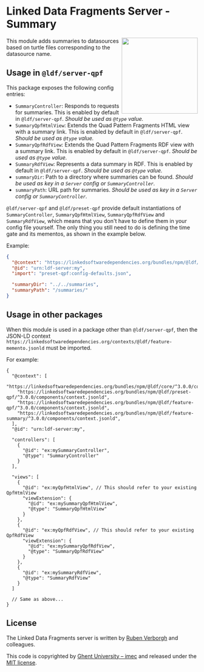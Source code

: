 # Linked Data Fragments Server - Summary
<img src="http://linkeddatafragments.org/images/logo.svg" width="200" align="right" alt="" />

This module adds summaries to datasources based on turtle files corresponding to the datasource name.

## Usage in `@ldf/server-qpf`

This package exposes the following config entries:
* `SummaryController`: Responds to requests for summaries. This is enabled by default in `@ldf/server-qpf`. _Should be used as `@type` value._
* `SummaryQpfHtmlView`: Extends the Quad Pattern Fragments HTML view with a summary link. This is enabled by default in `@ldf/server-qpf`. _Should be used as `@type` value._
* `SummaryQpfRdfView`: Extends the Quad Pattern Fragments RDF view with a summary link. This is enabled by default in `@ldf/server-qpf`. _Should be used as `@type` value._
* `SummaryRdfView`: Represents a data summary in RDF. This is enabled by default in `@ldf/server-qpf`. _Should be used as `@type` value._
* `summaryDir`: Path to a directory where summaries can be found. _Should be used as key in a `Server` config or `SummaryController`._
* `summaryPath`: URL path for summaries. _Should be used as key in a `Server` config or `SummaryController`._

`@ldf/server-qpf` and `@ldf/preset-qpf` provide default instantiations of `SummaryController`, `SummaryQpfHtmlView`, `SummaryQpfRdfView` and `SummaryRdfView`,
which means that you don't have to define them in your config file yourself.
The only thing you still need to do is defining the time gate and its mementos, as shown in the example below.

Example:
```json
{
  "@context": "https://linkedsoftwaredependencies.org/bundles/npm/@ldf/server-qpf/^3.0.0/components/context.jsonld",
  "@id": "urn:ldf-server:my",
  "import": "preset-qpf:config-defaults.json",

  "summaryDir": "../../summaries",
  "summaryPath": "/summaries/"
}

```

## Usage in other packages

When this module is used in a package other than `@ldf/server-qpf`,
then the JSON-LD context `https://linkedsoftwaredependencies.org/contexts/@ldf/feature-memento.jsonld` must be imported.

For example:
```
{
  "@context": [
    "https://linkedsoftwaredependencies.org/bundles/npm/@ldf/core/^3.0.0/components/context.jsonld",
    "https://linkedsoftwaredependencies.org/bundles/npm/@ldf/preset-qpf/^3.0.0/components/context.jsonld",
    "https://linkedsoftwaredependencies.org/bundles/npm/@ldf/feature-qpf/^3.0.0/components/context.jsonld",
    "https://linkedsoftwaredependencies.org/bundles/npm/@ldf/feature-summary/^3.0.0/components/context.jsonld",
  ],
  "@id": "urn:ldf-server:my",

  "controllers": [
    {
      "@id": "ex:mySummaryController",
      "@type": "SummaryController"
    }
  ],

  "views": [
    {
      "@id": "ex:myQpfHtmlView", // This should refer to your existing QpfHtmlView
      "viewExtension": {
        "@id": "ex:mySummaryQpfHtmlView",
        "@type": "SummaryQpfHtmlView"
      }
    },
    {
      "@id": "ex:myQpfRdfView", // This should refer to your existing QpfRdfView
      "viewExtension": {
        "@id": "ex:mySummaryQpfRdfView",
        "@type": "SummaryQpfRdfView"
      }
    },
    {
      "@id": "ex:mySummaryRdfView",
      "@type": "SummaryRdfView"
    }
  ]

  // Same as above...
}
```

## License
The Linked Data Fragments server is written by [Ruben Verborgh](http://ruben.verborgh.org/) and colleagues.

This code is copyrighted by [Ghent University – imec](http://idlab.ugent.be/)
and released under the [MIT license](http://opensource.org/licenses/MIT).
